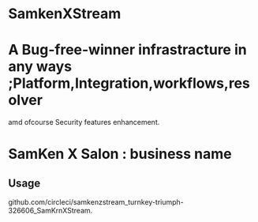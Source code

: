 # SamkenXStream 

# A Bug-free-winner infrastracture in any ways ;Platform,Integration,workflows,resolver
  amd ofcourse Security features enhancement.
  
# SamKen X Salon : business name  



## Usage

   github.com/circleci/samkenzstream_turnkey-triumph-326606_SamKrnXStream.
